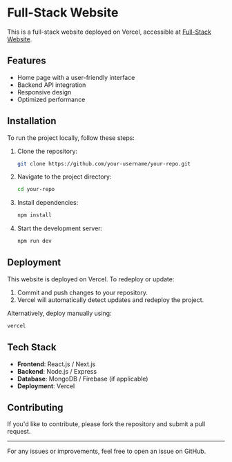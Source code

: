 # Full-Stack Website

This is a full-stack website deployed on Vercel, accessible at [Full-Stack Website](https://full-stack-website-hazel.vercel.app/home).

## Features
- Home page with a user-friendly interface
- Backend API integration
- Responsive design
- Optimized performance

## Installation
To run the project locally, follow these steps:

1. Clone the repository:
   ```sh
   git clone https://github.com/your-username/your-repo.git
   ```
2. Navigate to the project directory:
   ```sh
   cd your-repo
   ```
3. Install dependencies:
   ```sh
   npm install
   ```
4. Start the development server:
   ```sh
   npm run dev
   ```

## Deployment
This website is deployed on Vercel. To redeploy or update:

1. Commit and push changes to your repository.
2. Vercel will automatically detect updates and redeploy the project.

Alternatively, deploy manually using:
   ```sh
   vercel
   ```

## Tech Stack
- **Frontend**: React.js / Next.js
- **Backend**: Node.js / Express
- **Database**: MongoDB / Firebase (if applicable)
- **Deployment**: Vercel

## Contributing
If you'd like to contribute, please fork the repository and submit a pull request.

---
For any issues or improvements, feel free to open an issue on GitHub.


